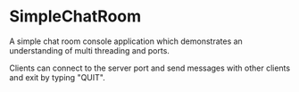 # SimpleChatRoom
A simple chat room console application which demonstrates an understanding of multi threading and ports. 

Clients can connect to the server port and send messages with other clients and exit by typing "QUIT".
